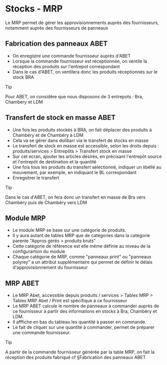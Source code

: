  # Stocks - MRP

Le MRP permet de gérer les approvisionnements auprès des fournisseurs, notamment auprès des fournisseurs de panneaux

## Fabrication des panneaux ABET
* On enregistre une commande fournisseur auprès d'ABET
* Lorsque la commande fournisseur est réceptionnée, on ventile la réception des produits sur l'entrepot correspondant
* Dans le cas d'ABET, on ventilera donc les produits réceptionnés sur le stock BRA


> [!TIP]
> Pour ABET, on considère que nous disposons de 3 entrepots : Bra, Chambery et LDM

## Transfert de stock en masse ABET
* Une fois les produits stockés à BRA, on fait déplacer des produits à Chambéry et de Chambéry à LDM
* Cela va se gérer dans dolibarr via le transfert de stocks en masse
* Le transfert de stock en masse est accessible, selon les droits depuis : produits/services > Entrepôts > Transfert stock en masse
* Sur cet écran, ajouter les articles désirés, en précisant l'entrepôt source et l'entrepôt de destination et la quantité
* Une fois tous les produits du transfert sélectionné, indiquer un libéllé au mouvement, par exemple, en indiquant le BL correspondant
* Enregsitrer le transfert

> [!TIP]
> Dans le cas d'ABET, on fera donc un transfert en masse de Bra vers Chambéry puis de Chambéry vers LDM

## Module MRP
* Le module MRP se base sur une catégorie de produits.
* Il y aura autant de tables MRP que de catégories dans la catégorie parente "Appros gérés > produits bruts"
* Cette catégorie de référence est elle même définie au niveau de la configurartion du module
* Chaque catégorie de MRP, comme "panneaux print" ou "panneaux polyrey" a un attribut supplémentaire qui permet de définir le délais d'approvisionnement du fournisseur 

## MRP ABET
* Le MRP Abet, accessible depuis produits / services > Tables MRP > Tables MRP Abet / Print est spécifique à ce fournisseur
* Le MRP ABET calcule le nombre de panneaux à commander auprès de ce fournisseur à partir des informations en stocks à Bra, Chambéry et LDM.
* Il afffiche en bas du tableau les quantité à passer en commande.
* Le fait de cliquer sur une quantité à commander, permet de préparer une commande fournisseur.

> [!TIP]
> A partir de la commande fournisseur générée par la table MRP, on fait la réception des produits fabriqué cf §Fabrication des panneaux ABET